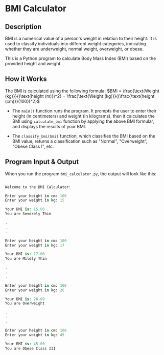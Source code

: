 # BMI Calculator

## Description

BMI is a numerical value of a person's weight in relation to their height. It is used to classify individuals into different weight categories, indicating whether they are underweight, normal weight, overweight, or obese. 

This is a Python program to calculate Body Mass Index (BMI) based on the provided height and weight.

## How it Works

The BMI is calculated using the following formula: $BMI = \frac{\text{Weight (kg)}}{(\text{height (m)})^2} = \frac{\text{Weight (kg)}}{(\frac{\text{height (cm)}}{100})^2}$

- The `main()` function runs the program. It prompts the user to enter their height (in centimeters) and weight (in kilograms), then it calculates the BMI using `calculate_bmi` function by applying the above BMI formular, and displays the results of your BMI.

- The `classify_bmi(bmi)` function, which classifies the BMI based on the BMI value, returns a classification such as "Normal", "Overweight", "Obese Class I", etc.

## Program Input & Output

When you run the program `bmi_calculator.py`, the output will look like this:

```python

Welcome to the BMI Calculator!

Enter your height in cm: 100
Enter your weight in kg: 15

Your BMI is: 15.00
You are Severely Thin

.
.
.

Enter your height in cm: 100
Enter your weight in kg: 17

Your BMI is: 17.00
You are Mildly Thin

.
.
.

Enter your height in cm: 100
Enter your weight in kg: 26

Your BMI is: 26.00
You are Overweight

.
.
.

Enter your height in cm: 100
Enter your weight in kg: 45

Your BMI is: 45.00
You are Obese Class III
```